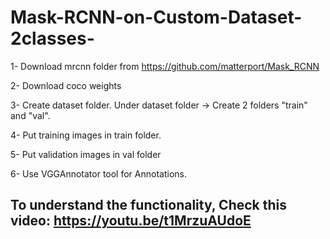 # Mask-RCNN-on-Custom-Dataset-2classes-

1- Download mrcnn folder from https://github.com/matterport/Mask_RCNN

2- Download coco weights

3- Create dataset folder. Under dataset folder -> Create 2 folders "train" and "val".

4- Put training images in train folder.

5- Put validation images in val folder

6- Use VGGAnnotator tool for Annotations.

## To understand the functionality, Check this video:  https://youtu.be/t1MrzuAUdoE

